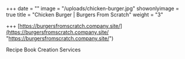+++
date = ""
image = "/uploads/chicken-burger.jpg"
showonlyimage = true
title = "Chicken Burger | Burgers From Scratch"
weight = "3"

+++
[https://burgersfromscratch.company.site/](https://burgersfromscratch.company.site/ "https://burgersfromscratch.company.site/")

Recipe Book Creation Services